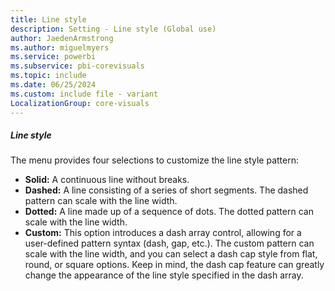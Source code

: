```yaml
---
title: Line style
description: Setting - Line style (Global use)
author: JaedenArmstrong
ms.author: miguelmyers
ms.service: powerbi
ms.subservice: pbi-corevisuals
ms.topic: include
ms.date: 06/25/2024
ms.custom: include file - variant
LocalizationGroup: core-visuals
---
```

##### Line style

The menu provides four selections to customize the line style pattern:
- **Solid:** A continuous line without breaks.
- **Dashed:** A line consisting of a series of short segments. The dashed pattern can scale with the line width.
- **Dotted:** A line made up of a sequence of dots. The dotted pattern can scale with the line width.
- **Custom:** This option introduces a dash array control, allowing for a user-defined pattern syntax (dash, gap, etc.). The custom pattern can scale with the line width, and you can select a dash cap style from flat, round, or square options. Keep in mind, the dash cap feature can greatly change the appearance of the line style specified in the dash array.
